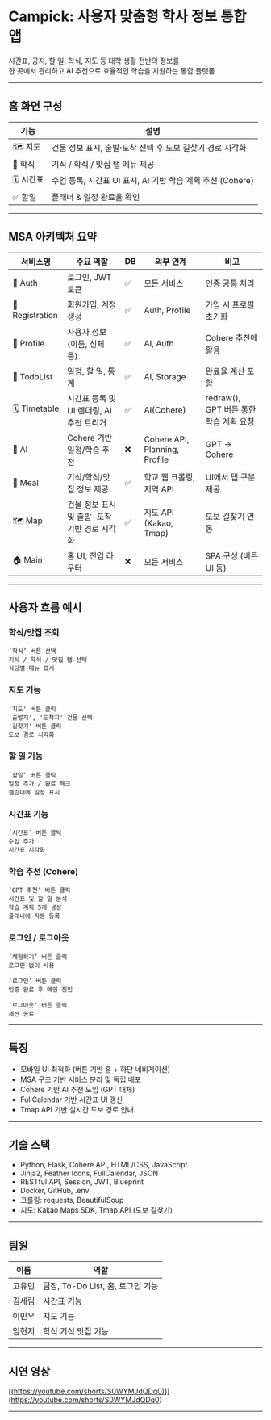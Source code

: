 # Campick: 사용자 맞춤형 학사 정보 통합 앱

시간표, 공지, 할 일, 학식, 지도 등 대학 생활 전반의 정보를  
한 곳에서 관리하고 AI 추천으로 효율적인 학습을 지원하는 통합 플랫폼

---

## 홈 화면 구성

| 기능 | 설명 |
|------|------|
| 🗺️ 지도 | 건물 정보 표시, 출발·도착 선택 후 도보 길찾기 경로 시각화 | 
| 🍱 학식 | 기식 / 학식 / 맛집 탭 메뉴 제공 |
| 🗓️ 시간표 | 수업 등록, 시간표 UI 표시, AI 기반 학습 계획 추천 (Cohere) |
| ✅ 할일 | 플래너 & 일정 완료율 확인 |

---

## MSA 아키텍처 요약

| 서비스명 | 주요 역할 | DB | 외부 연계 | 비고 |
|----------|-----------|----|-----------|------|
| 🔐 Auth | 로그인, JWT 토큰 | ✅ | 모든 서비스 | 인증 공통 처리 |
| 📝 Registration | 회원가입, 계정 생성 | ✅ | Auth, Profile | 가입 시 프로필 초기화 |
| 👤 Profile | 사용자 정보 (이름, 신체 등) | ✅ | AI, Auth | Cohere 추천에 활용 |
| 📆 TodoList | 일정, 할 일, 통계 | ✅ | AI, Storage | 완료율 계산 포함 |
| 🗓️ Timetable | 시간표 등록 및 UI 렌더링, AI 추천 트리거 | ✅ | AI(Cohere) | redraw(), GPT 버튼 통한 학습 계획 요청 |
| 🤖 AI | Cohere 기반 일정/학습 추천 | ❌ | Cohere API, Planning, Profile | GPT → Cohere |
| 🍱 Meal | 기식/학식/맛집 정보 제공 | ✅ | 학교 웹 크롤링, 지역 API | UI에서 탭 구분 제공 |
| 🗺️ Map | 건물 정보 표시 및 출발-도착 기반 경로 시각화 | ✅ | 지도 API (Kakao, Tmap) | 도보 길찾기 연동 |
| 🏠 Main | 홈 UI, 진입 라우터 | ❌ | 모든 서비스 | SPA 구성 (버튼 UI 등)

---

## 사용자 흐름 예시
### 학식/맛집 조회

```
‘학식’ 버튼 선택
기식 / 학식 / 맛집 탭 선택
식당별 메뉴 표시
```

### 지도 기능

```
'지도' 버튼 클릭
'출발지', '도착지' 건물 선택
'길찾기' 버튼 클릭
도보 경로 시각화
```

### 할 일 기능

```
‘할일’ 버튼 클릭
일정 추가 / 완료 체크
캘린더에 일정 표시
```

### 시간표 기능

```
‘시간표’ 버튼 클릭
수업 추가
시간표 시각화
```

### 학습 추천 (Cohere)

```
‘GPT 추천’ 버튼 클릭
시간표 및 할 일 분석
학습 계획 5개 생성
플래너에 자동 등록
```

### 로그인 / 로그아웃

```
‘체험하기’ 버튼 클릭
로그인 없이 사용

‘로그인’ 버튼 클릭
인증 완료 후 메인 진입

‘로그아웃’ 버튼 클릭
세션 종료
```

---

## 특징

- 모바일 UI 최적화 (버튼 기반 홈 + 하단 네비게이션)
- MSA 구조 기반 서비스 분리 및 독립 배포
- Cohere 기반 AI 추천 도입 (GPT 대체)
- FullCalendar 기반 시간표 UI 갱신
- Tmap API 기반 실시간 도보 경로 안내

---

## 기술 스택

- Python, Flask, Cohere API, HTML/CSS, JavaScript
- Jinja2, Feather Icons, FullCalendar, JSON
- RESTful API, Session, JWT, Blueprint
- Docker, GitHub, .env
- 크롤링: requests, BeautifulSoup
- 지도: Kakao Maps SDK, Tmap API (도보 길찾기)

---

## 팀원

| 이름 | 역할 |
|------|------|
| 고유민 | 팀장, To-Do List, 홈, 로그인 기능 |
| 김세림 | 시간표 기능 |
| 이민우 | 지도 기능 |
| 임현지 | 학식 기식 맛집 기능 |

---

## 시연 영상

[[(https://youtube.com/shorts/S0WYMJdQDq0)]()]](https://youtube.com/shorts/S0WYMJdQDq0)

---
